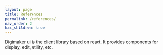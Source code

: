 ```yaml
---
layout: page
title: References
permalink: /references/
nav_order: 2
has_children: true
---
```



Digimaker ui is the client library based on react. It provides components for display, edit, utility, etc.
